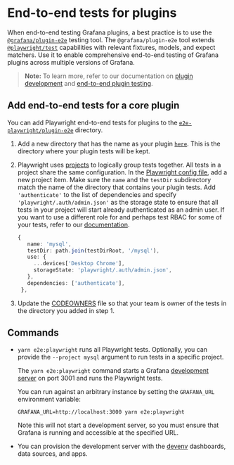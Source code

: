 # End-to-end tests for plugins

When end-to-end testing Grafana plugins, a best practice is to use the [`@grafana/plugin-e2e`](https://www.npmjs.com/package/@grafana/plugin-e2e?activeTab=readme) testing tool. The `@grafana/plugin-e2e` tool extends [`@playwright/test`](https://playwright.dev/) capabilities with relevant fixtures, models, and expect matchers. Use it to enable comprehensive end-to-end testing of Grafana plugins across multiple versions of Grafana.

> **Note:** To learn more, refer to our documentation on [plugin development](https://grafana.com/developers/plugin-tools/) and [end-to-end plugin testing](https://grafana.com/developers/plugin-tools/e2e-test-a-plugin/get-started).

## Add end-to-end tests for a core plugin

You can add Playwright end-to-end tests for plugins to the [`e2e-playwright/plugin-e2e`](https://github.com/grafana/grafana/tree/main/e2e-playwright/plugin-e2e) directory.

1. Add a new directory that has the name as your plugin [`here`](https://github.com/grafana/grafana/tree/main/e2e-playwright/plugin-e2e). This is the directory where your plugin tests will be kept.

1. Playwright uses [projects](https://playwright.dev/docs/test-projects) to logically group tests together. All tests in a project share the same configuration.
   In the [Playwright config file](https://github.com/grafana/grafana/blob/main/playwright.config.ts), add a new project item. Make sure the `name` and the `testDir` subdirectory match the name of the directory that contains your plugin tests.
   Add `'authenticate'` to the list of dependencies and specify `'playwright/.auth/admin.json'` as the storage state to ensure that all tests in your project will start already authenticated as an admin user. If you want to use a different role for and perhaps test RBAC for some of your tests, refer to our [documentation](https://grafana.com/developers/plugin-tools/e2e-test-a-plugin/use-authentication).

   ```ts
   {
      name: 'mysql',
      testDir: path.join(testDirRoot, '/mysql'),
      use: {
        ...devices['Desktop Chrome'],
        storageState: 'playwright/.auth/admin.json',
      },
      dependencies: ['authenticate'],
    },
   ```

1. Update the [CODEOWNERS](https://github.com/grafana/grafana/blob/main/.github/CODEOWNERS/#L315) file so that your team is owner of the tests in the directory you added in step 1.

## Commands

- `yarn e2e:playwright` runs all Playwright tests. Optionally, you can provide the `--project mysql` argument to run tests in a specific project.

  The `yarn e2e:playwright` command starts a Grafana [development server](https://github.com/grafana/grafana/blob/main/scripts/grafana-server/start-server) on port 3001 and runs the Playwright tests.

  You can run against an arbitrary instance by setting the `GRAFANA_URL` environment variable:

  `GRAFANA_URL=http://localhost:3000 yarn e2e:playwright`

  Note this will not start a development server, so you must ensure that Grafana is running and accessible at the specified URL.

- You can provision the development server with the [devenv](https://github.com/grafana/grafana/blob/main/contribute/developer-guide.md#add-data-sources) dashboards, data sources, and apps.
